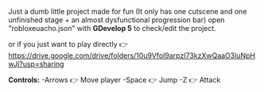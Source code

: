 Just a dumb little project made for fun (It only has one cutscene and one unfinished stage + an almost dysfunctional progression bar)
open "robloxeuacho.json" with **GDevelop 5** to check/edit the project.  

or if you just want to play directly 👉 https://drive.google.com/drive/folders/10u9VfoI9arpzI73kzXwQaaO3luNpHwJj?usp=sharing

**Controls:**
-Arrows 👉 Move player
-Space 👉 Jump
-Z 👉 Attack 

